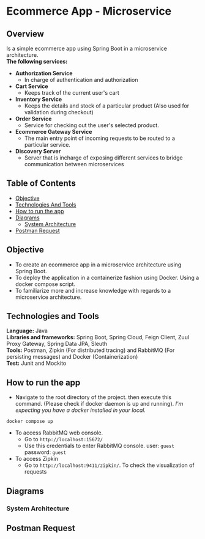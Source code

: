 # Ecommerce App - Microservice
## Overview
Is a simple ecommerce app using Spring Boot in a microservice architecture.\
**The following services:**
- **Authorization Service**
  - In charge of authentication and authorization
- **Cart Service**
  - Keeps track of the current user's cart
- **Inventory Service**
  - Keeps the details and stock of a particular product (Also used for validation during checkout)
- **Order Service**
  - Service for checking out the user's selected product.
- **Ecommerce Gateway Service**
  - The main entry point of incoming requests to be routed to a particular service.
- **Discovery Server**
  - Server that is incharge of exposing different services to bridge communication between microservices

## Table of Contents

- [Objective](#objective)
- [Technologies And Tools](#technologies-and-tools)
- [How to run the app](#how-to-run-the-app)
- [Diagrams](#diagrams)
  - [System Architecture](#system-architecture)
- [Postman Request](#screenshots)

## Objective
- To create an ecommerce app in a microservice architecture using Spring Boot.
- To deploy the application in a containerize fashion using Docker. Using a docker compose script.
- To familiarize more and increase knowledge with regards to a microservice architecture.

## Technologies and Tools
**Language:** Java\
**Libraries and frameworks:** Spring Boot, Spring Cloud, Feign Client, Zuul Proxy Gateway, Spring Data JPA, Sleuth\
**Tools:** Postman, Zipkin (For distributed tracing) and RabbitMQ (For persisting messages) and Docker (Containerization)\
**Test:** Junit and Mockito

## How to run the app
- Navigate to the root directory of the project. then execute this command. (Please check if docker daemon is up and running). *I'm expecting you have a docker installed in your local.*
```
docker compose up
```
- To access RabbitMQ web console.
  - Go to `http://localhost:15672/`
  - Use this credentials to enter RabbitMQ console. user: `guest` password: `guest`
- To access Zipkin
  - Go to `http://localhost:9411/zipkin/`. To check the visualization of requests
  
## Diagrams
### System Architecture

## Postman Request

